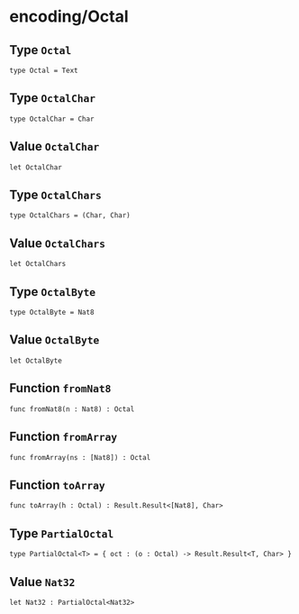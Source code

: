 # encoding/Octal

## Type `Octal`
`type Octal = Text`


## Type `OctalChar`
`type OctalChar = Char`


## Value `OctalChar`
`let OctalChar`


## Type `OctalChars`
`type OctalChars = (Char, Char)`


## Value `OctalChars`
`let OctalChars`


## Type `OctalByte`
`type OctalByte = Nat8`


## Value `OctalByte`
`let OctalByte`


## Function `fromNat8`
`func fromNat8(n : Nat8) : Octal`


## Function `fromArray`
`func fromArray(ns : [Nat8]) : Octal`


## Function `toArray`
`func toArray(h : Octal) : Result.Result<[Nat8], Char>`


## Type `PartialOctal`
`type PartialOctal<T> = { oct : (o : Octal) -> Result.Result<T, Char> }`


## Value `Nat32`
`let Nat32 : PartialOctal<Nat32>`

